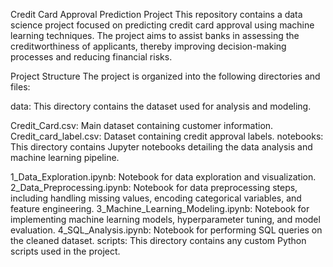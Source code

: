 Credit Card Approval Prediction Project
This repository contains a data science project focused on predicting credit card approval using machine learning techniques. The project aims to assist banks in assessing the creditworthiness of applicants, thereby improving decision-making processes and reducing financial risks.

Project Structure
The project is organized into the following directories and files:

data: This directory contains the dataset used for analysis and modeling.

Credit_Card.csv: Main dataset containing customer information.
Credit_card_label.csv: Dataset containing credit approval labels.
notebooks: This directory contains Jupyter notebooks detailing the data analysis and machine learning pipeline.

1_Data_Exploration.ipynb: Notebook for data exploration and visualization.
2_Data_Preprocessing.ipynb: Notebook for data preprocessing steps, including handling missing values, encoding categorical variables, and feature engineering.
3_Machine_Learning_Modeling.ipynb: Notebook for implementing machine learning models, hyperparameter tuning, and model evaluation.
4_SQL_Analysis.ipynb: Notebook for performing SQL queries on the cleaned dataset.
scripts: This directory contains any custom Python scripts used in the project.
